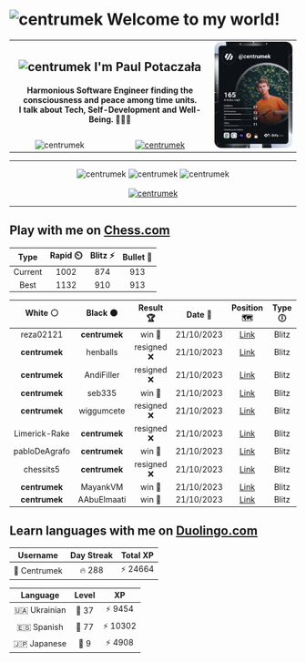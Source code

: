 <h1>
  <img
    src="https://emojis.slackmojis.com/emojis/images/1531849430/4246/blob-sunglasses.gif"
    width="30"
    alt="centrumek"
  />
  Welcome to my world!
</h1>

<table>
  <tbody>
    <tr>
      <td align="center" width="70%" colspan="2">
        <h2>
          <img
            src="https://raw.githubusercontent.com/MartinHeinz/MartinHeinz/master/wave.gif"
            width="30px"
            alt="centrumek"
          />
          I'm Paul Potaczała
        </h2>
        <h4>
          Harmonious Software Engineer finding the consciousness and peace among time units.
          <br/>
          I talk about Tech, Self-Development and Well-Being. 🌿🧘🚀
        </h4>
      </td>
      <td width="30%" rowspan="2">
        <a href="https://app.daily.dev/centrumek">
          <img
            src="./devcard.svg"
            alt="centrumek"
          />
        </a>
      </td>
    </tr>
    <tr align="center">
      <td>
        <img
          src="https://komarev.com/ghpvc/?username=centrumek&label=visitors&color=0e75b6&style=flat"
          alt="centrumek"
        >
      </td>
      <td>
        <a href="https://stackoverflow.com/users/14496012/centrumek">
          <img
            src="https://stackoverflow.com/users/flair/14496012.png?theme=dark"
            alt="centrumek"
          >
        </a>
      </td>
    </tr>
  </tbody>
</table>

---
<div align="center">
  <img 
    src="https://github-readme-stats.vercel.app/api?username=centrumek&show_icons=true&count_private=true&theme=dark&hide_border=true&hide=issues,contribs&bg_color=00000000"
    alt="centrumek"
  />
  <img
    src="https://github-readme-stats.vercel.app/api/top-langs/?username=centrumek&layout=compact&hide_border=true&theme=dark&bg_color=00000000&langs_count=6&exclude_repo=air-statistic-app"
    alt="centrumek"
  />
  <img 
    src="https://github-readme-streak-stats.herokuapp.com?user=centrumek&theme=dark&hide_border=true&background=FFFFFF00"
    alt="centrumek"
  />
  <br/>
  <br/>
  <a href="https://www.buymeacoffee.com/centrumek">
    <img
      src="https://cdn.buymeacoffee.com/buttons/v2/default-orange.png"
      height="50"
      width="210"
      alt="centrumek"
    />
  </a>
</div>

---

## Play with me on [Chess.com](https://www.chess.com/member/centrumek)

<div align="center">
<!--START_SECTION:chessStats-->
<!-- Automatically generated with https://github.com/Balastrong/chess-stats-action -->

| Type | Rapid ⏲️ | Blitz ⚡ | Bullet 🔫 |
|:---:|:---:|:---:|:---:|
| Current | 1002 | 874 | 913 |
| Best | 1132 | 910 | 913 |

| White ⚪ | Black ⚫ | Result 🏆 | Date 📅 | Position 🗺️ | Type 🕕 |
|:---:|:---:|:---:|:---:|:---:|:---:|
| reza02121 | **centrumek** | win 🥇 | 21/10/2023 | <a href="http://www.ee.unb.ca/cgi-bin/tervo/fen.pl?select=8/8/3p3b/6p1/8/2pk1PP1/6P1/6K1 w - -">Link</a> | Blitz |
| **centrumek** | henballs | resigned ❌ | 21/10/2023 | <a href="http://www.ee.unb.ca/cgi-bin/tervo/fen.pl?select=5rk1/2p2ppp/p7/3K4/8/8/1rP3P1/8 w - -">Link</a> | Blitz |
| **centrumek** | AndiFiller | resigned ❌ | 21/10/2023 | <a href="http://www.ee.unb.ca/cgi-bin/tervo/fen.pl?select=r7/5pkp/8/p7/2p4P/P1P1r3/1K6/5q2 w - -">Link</a> | Blitz |
| **centrumek** | seb335 | win 🥇 | 21/10/2023 | <a href="http://www.ee.unb.ca/cgi-bin/tervo/fen.pl?select=1r6/5k2/7p/p1p5/P3BP1P/2B1P3/1PP2K2/R7 b - -">Link</a> | Blitz |
| **centrumek** | wiggumcete | resigned ❌ | 21/10/2023 | <a href="http://www.ee.unb.ca/cgi-bin/tervo/fen.pl?select=rn2k3/pp5p/2p3p1/4N1b1/3P4/4P2P/PPq5/R1B3K1 w - -">Link</a> | Blitz |
| Limerick-Rake | **centrumek** | resigned ❌ | 21/10/2023 | <a href="http://www.ee.unb.ca/cgi-bin/tervo/fen.pl?select=r1k5/2p3p1/p3Qn2/1p5p/1P1Pp3/7P/P4PP1/2R1R1K1 b - -">Link</a> | Blitz |
| pabloDeAgrafo | **centrumek** | win 🥇 | 21/10/2023 | <a href="http://www.ee.unb.ca/cgi-bin/tervo/fen.pl?select=8/pp2N3/7R/4p3/1kP5/3P3P/P3n1PK/4r3 w - -">Link</a> | Blitz |
| chessits5 | **centrumek** | resigned ❌ | 21/10/2023 | <a href="http://www.ee.unb.ca/cgi-bin/tervo/fen.pl?select=8/8/p7/3QP3/3P3p/kNP4P/8/2K5 b - -">Link</a> | Blitz |
| **centrumek** | MayankVM | win 🥇 | 21/10/2023 | <a href="http://www.ee.unb.ca/cgi-bin/tervo/fen.pl?select=5k2/6p1/3BQp1p/4nP1P/2P5/1P6/1K6/8 b - -">Link</a> | Blitz |
| **centrumek** | AAbuElmaati | win 🥇 | 21/10/2023 | <a href="http://www.ee.unb.ca/cgi-bin/tervo/fen.pl?select=7r/1b3p2/8/4B3/8/2N3kp/PPP4R/2K5 b - -">Link</a> | Blitz |

<!--END_SECTION:chessStats-->
</div>

## Learn languages with me on [Duolingo.com](https://www.duolingo.com/profile/Centrumek)

<div align="center">
<!--START_SECTION:duolingoStats-->
<!-- Automatically generated with https://github.com/centrumek/duolingo-readme-stats-->

| Username | Day Streak | Total XP |
|:---:|:---:|:---:|
| 👤 Centrumek | 🔥 288 | ⚡ 24664 |

| Language | Level | XP |
|:---:|:---:|:---:|
| 🇺🇦 Ukrainian | 👑 37 | ⚡ 9454 |
| 🇪🇸 Spanish | 👑 77 | ⚡ 10302 |
| 🇯🇵 Japanese | 👑 9 | ⚡ 4908 |

<!--END_SECTION:duolingoStats-->
</div>
<!--
**centrumek/centrumek** is a ✨ _special_ ✨ repository because its `README.md` (this file) appears on your GitHub profile.

Here are some ideas to get you started:

- 🔭 I’m currently working on ...
- 🌱 I’m currently learning ...
- 👯 I’m looking to collaborate on ...
- 🤔 I’m looking for help with ...
- 💬 Ask me about ...
- 📫 How to reach me: ...
- 😄 Pronouns: ...
- ⚡ Fun fact: ...
-->
